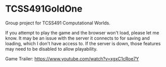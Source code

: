 # TCSS491GoldOne

Group project for TCSS491 Computational Worlds.

If you attempt to play the game and the browser won't load, please let me know. It may be an issue with the server it connects to for saving and loading, which I don't have access to. If the server is down, those features may need to be disabled to allow playability.

Game Trailer:
https://www.youtube.com/watch?v=xgxC1cRoe7Y

